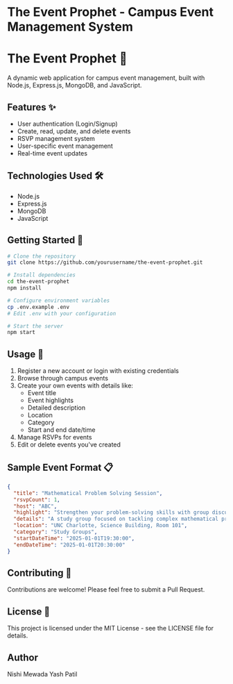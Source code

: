 # The Event Prophet - Campus Event Management System

# The Event Prophet 🎯

A dynamic web application for campus event management, built with Node.js, Express.js, MongoDB, and JavaScript.

## Features ✨

- User authentication (Login/Signup)
- Create, read, update, and delete events
- RSVP management system
- User-specific event management
- Real-time event updates

## Technologies Used 🛠️

- Node.js
- Express.js
- MongoDB
- JavaScript

## Getting Started 🚀

```bash
# Clone the repository
git clone https://github.com/yourusername/the-event-prophet.git

# Install dependencies
cd the-event-prophet
npm install

# Configure environment variables
cp .env.example .env
# Edit .env with your configuration

# Start the server
npm start

```

## Usage 📝

1. Register a new account or login with existing credentials
2. Browse through campus events
3. Create your own events with details like:
    - Event title
    - Event highlights
    - Detailed description
    - Location
    - Category
    - Start and end date/time
4. Manage RSVPs for events
5. Edit or delete events you've created

## Sample Event Format 📋

```json
{
  "title": "Mathematical Problem Solving Session",
  "rsvpCount": 1,
  "host": "ABC",
  "highlight": "Strengthen your problem-solving skills with group discussions and expert guidance",
  "details": "A study group focused on tackling complex mathematical problems and preparing for upcoming exams, with the support of peers and instructors",
  "location": "UNC Charlotte, Science Building, Room 101",
  "category": "Study Groups",
  "startDateTime": "2025-01-01T19:30:00",
  "endDateTime": "2025-01-01T20:30:00"
}

```

## Contributing 🤝

Contributions are welcome! Please feel free to submit a Pull Request.

## License 📄

This project is licensed under the MIT License - see the LICENSE file for details.

## Author 

Nishi Mewada
Yash Patil
